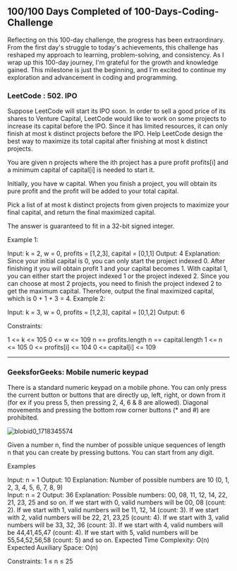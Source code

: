 ## 100/100 Days Completed of 100-Days-Coding-Challenge

Reflecting on this 100-day challenge, the progress has been extraordinary. From the first day's struggle to today's achievements, this challenge has reshaped my approach to learning, problem-solving, and consistency. 
As I wrap up this 100-day journey, I'm grateful for the growth and knowledge gained. This milestone is just the beginning, and I'm excited to continue my exploration and advancement in coding and programming.


### LeetCode : 502. IPO

Suppose LeetCode will start its IPO soon. In order to sell a good price of its shares to Venture Capital, LeetCode would like to work on some projects to increase its capital before the IPO. Since it has limited resources, it can only finish at most k distinct projects before the IPO. Help LeetCode design the best way to maximize its total capital after finishing at most k distinct projects.

You are given n projects where the ith project has a pure profit profits[i] and a minimum capital of capital[i] is needed to start it.

Initially, you have w capital. When you finish a project, you will obtain its pure profit and the profit will be added to your total capital.

Pick a list of at most k distinct projects from given projects to maximize your final capital, and return the final maximized capital.

The answer is guaranteed to fit in a 32-bit signed integer.

 

Example 1:

Input: k = 2, w = 0, profits = [1,2,3], capital = [0,1,1]
Output: 4
Explanation: Since your initial capital is 0, you can only start the project indexed 0.
After finishing it you will obtain profit 1 and your capital becomes 1.
With capital 1, you can either start the project indexed 1 or the project indexed 2.
Since you can choose at most 2 projects, you need to finish the project indexed 2 to get the maximum capital.
Therefore, output the final maximized capital, which is 0 + 1 + 3 = 4.
Example 2:

Input: k = 3, w = 0, profits = [1,2,3], capital = [0,1,2]
Output: 6
 

Constraints:

1 <= k <= 105
0 <= w <= 109
n == profits.length
n == capital.length
1 <= n <= 105
0 <= profits[i] <= 104
0 <= capital[i] <= 109

****

### GeeksforGeeks: Mobile numeric keypad

There is a standard numeric keypad on a mobile phone. You can only press the current button or buttons that are directly up, left, right, or down from it (for ex if you press 5, then pressing 2, 4, 6 & 8 are allowed). Diagonal movements and pressing the bottom row corner buttons (* and #) are prohibited.

![blobid0_1718345574](https://github.com/NilayKantharia/100-Days-Coding-Challenge/assets/125391394/48d2db18-656d-4325-8206-0c0f28d82a7d)


Given a number n, find the number of possible unique sequences of length n that you can create by pressing buttons. You can start from any digit.

Examples

Input: n = 1
Output: 10
Explanation: Number of possible numbers are 10 (0, 1, 2, 3, 4, 5, 6, 7, 8, 9)  
Input: n = 2
Output: 36
Explanation: Possible numbers: 00, 08, 11, 12, 14, 22, 21, 23, 25 and so on. If we start with 0, valid numbers will be 00, 08 (count: 2). If we start with 1, valid numbers will be 11, 12, 14 (count: 3). If we start with 2, valid numbers  will be 22, 21, 23,25 (count: 4). If we start with 3, valid numbers will be 33, 32, 36 (count: 3). If we start with 4, valid numbers will be 44,41,45,47 (count: 4). If we start with 5, valid numbers will be 55,54,52,56,58 (count: 5) and so on.
Expected Time Complexity: O(n)
Expected Auxiliary Space: O(n)

Constraints:
1 ≤ n ≤ 25

